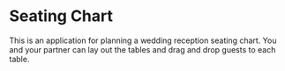 # Seating Chart

This is an application for planning a wedding reception seating chart. You and your partner can lay out the tables and drag and drop guests to each table.
